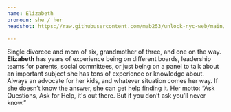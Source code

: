 ```yaml
---
name: Elizabeth
pronoun: she / her
headshot: https://raw.githubusercontent.com/mab253/unlock-nyc-web/main/uploads/34.png

---
```

Single divorcee and mom of six, grandmother of three, and one on the way. **Elizabeth** has years of experience being on different boards, leadership teams for parents, social committees, or just being on a panel to talk about an important subject she has tons of experience or knowledge about. Always an advocate for her kids, and whatever situation comes her way. If she doesn’t know the answer, she can get help finding it. Her motto: “Ask Questions, Ask for Help, it's out there. But if you don’t ask you’ll never know.”